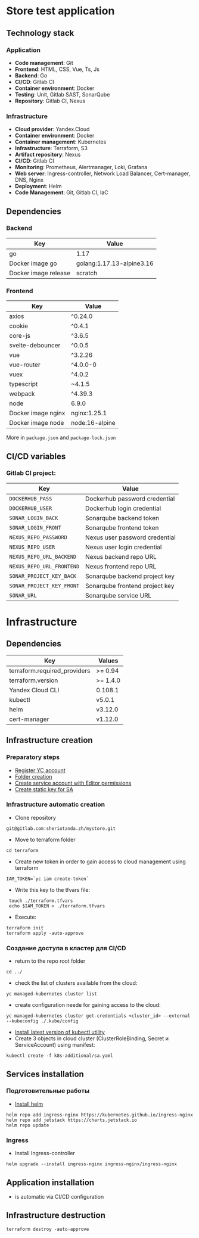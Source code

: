 # Store test application

## Technology stack

### Application

- **Code management**: Git
- **Frontend**: HTML, CSS, Vue, Ts, Js
- **Backend**: Go
- **CI/CD**: Gitlab CI
- **Container environment**: Docker
- **Testing**: Unit, Gitlab SAST, SonarQube
- **Repository**: Gitlab CI, Nexus

### Infrastructure

- **Cloud provider**: Yandex.Cloud
- **Container environment**: Docker
- **Container management**: Kubernetes
- **Infrastructure**: Terraform, S3
- **Artifact repository**: Nexus
- **CI/CD**: Gitlab CI
- **Monitoring**: Prometheus, Alertmanager, Loki, Grafana
- **Web server**: Ingress-controller, Network Load Balancer, Cert-manager, DNS, Nginx
- **Deployment**: Helm
- **Code Management**: Git, Gitlab CI, IaC

## Dependencies

### Backend

| Key | Value | 
|--------------|-----------|
| go | 1.17 |
| Docker image go | golang:1.17.13-alpine3.16 |
| Docker image release | scratch |

### Frontend

| Key | Value | 
|--------------|-----------|
| axios | ^0.24.0 |
| cookie | ^0.4.1 |
| core-js | ^3.6.5 |
| svelte-debouncer | ^0.0.5 |
| vue | ^3.2.26 |
| vue-router | ^4.0.0-0 |
| vuex | ^4.0.2 |
| typescript | ~4.1.5 |
| webpack | ^4.39.3 |
| node | 6.9.0 |
| Docker image nginx | nginx:1.25.1 |
| Docker image node | node:16-alpine |

More in `package.json` and `package-lock.json`

## CI/CD variables

### Gitlab CI project:

| Key | Value |
|--------------|-----------|
| `DOCKERHUB_PASS` | Dockerhub password credential |
| `DOCKERHUB_USER` | Dockerhub login credential |
| `SONAR_LOGIN_BACK` | Sonarqube backend token |
| `SONAR_LOGIN_FRONT` | Sonarqube frontend token |
| `NEXUS_REPO_PASSWORD` | Nexus user password credential |
| `NEXUS_REPO_USER` | Nexus user login credential |
| `NEXUS_REPO_URL_BACKEND` |  Nexus backend repo URL |
| `NEXUS_REPO_URL_FRONTEND` | Nexus frontend repo URL |
| `SONAR_PROJECT_KEY_BACK` | Sonarqube backend project key |
| `SONAR_PROJECT_KEY_FRONT` | Sonarqube frontend project key |
| `SONAR_URL` | Sonarqube service URL |

# Infrastructure

## Dependencies

| Key | Values | 
|--------------|-----------|
| terraform.required_providers | >= 0.94 |
| terraform.version | >= 1.4.0 |
| Yandex Cloud CLI | 0.108.1 |
| kubectl | v5.0.1 |
| helm | v3.12.0 |
| cert-manager | v1.12.0 |

## Infrastructure creation

### Preparatory steps

- [Register YC account](https://cloud.yandex.ru/docs/billing/quickstart/)
- [Folder creation](https://cloud.yandex.ru/docs/resource-manager/operations/folder/create)
- [Create service account with Editor permissions](https://cloud.yandex.ru/docs/iam/quickstart-sa#create-sa)
- [Create static key for SA](https://cloud.yandex.ru/docs/iam/concepts/authorization/key)

### Infrastructure automatic creation

- Clone repository

```
git@gitlab.com:sheriotanda.zh/mystore.git
```

- Move to terraform folder

```
cd terraform
```

- Create new token in order to gain access to cloud management using terraform

```
IAM_TOKEN=`yc iam create-token`
```

- Write this key to the tfvars file:

```
 touch ./terraform.tfvars
 echo $IAM_TOKEN > ./terraform.tfvars
```

- Execute:

```
terraform init
terraform apply -auto-approve
```

### Создание доступа в кластер для CI/CD

- return to the repo root folder

```
cd ../
```

- check the list of clusters available from the cloud:

```
yc managed-kubernetes cluster list
```

- create configuration neede for gaining access to the cloud:

```
yc managed-kubernetes cluster get-credentials <cluster_id> --external --kubeconfig ./.kube/config
```

- [Install latest version of kubectl utility](https://kubernetes.io/ru/docs/tasks/tools/install-kubectl/)
- Create 3 objects in cloud cluster (ClusterRoleBinding, Secret и ServiceAccount) using manifest:

```
kubectl create -f k8s-additional/sa.yaml
```

## Services installation

### Подготовительные работы

- [Install helm](https://helm.sh/ru/docs/intro/install/)

```
helm repo add ingress-nginx https://kubernetes.github.io/ingress-nginx
helm repo add jetstack https://charts.jetstack.io
helm repo update
```

### Ingress

- Install Ingress-controller

```
helm upgrade --install ingress-nginx ingress-nginx/ingress-nginx
```

## Application installation

- is automatic via CI/CD configuration

## Infrastructure destruction

```
terraform destroy -auto-approve
```